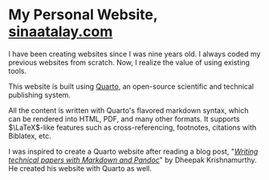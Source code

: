 # My Personal Website, [sinaatalay.com](https://sinaatalay.com)

I have been creating websites since I was nine years old. I always coded my previous websites from scratch. Now, I realize the value of using existing tools.

This website is built using [Quarto](https://quarto.org/), an open-source scientific and technical publishing system.

All the content is written with Quarto's flavored markdown syntax, which can be rendered into HTML, PDF, and many other formats. It supports $\LaTeX$-like features such as cross-referencing, footnotes, citations with Biblatex, etc.

I was inspired to create a Quarto website after reading a blog post, "[*Writing technical papers with Markdown and Pandoc*](https://kdheepak.com/blog/writing-papers-with-markdown/)" by Dheepak Krishnamurthy. He created his website with Quarto as well.